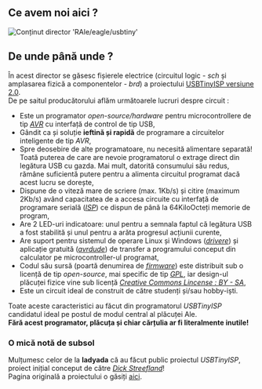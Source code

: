 ## Ce avem noi aici ? ##
![Conținut director 'RAle/eagle/usbtiny'](http://i45.tinypic.com/wtxi6r.png)

## De unde până unde ? ##
În acest director se găsesc fișierele electrice (circuitul logic - *sch* și amplasarea fizică a componentelor - *brd*) a proiectului [USBTinyISP versiune 2.0](http://www.ladyada.net/make/usbtinyisp/index.html).  
De pe saitul producătorului aflăm următoarele lucruri despre circuit :

* Este un programator *open-source/hardware* pentru microcontrollere de tip [*AVR*](http://en.wikipedia.org/wiki/Atmel_AVR) cu interfață de control de tip USB,
* Gândit ca și soluție **ieftină și rapidă** de programare a circuitelor inteligente de tip *AVR*,
* Spre deosebire de alte programatoare, nu necesită alimentare separată! Toată puterea de care are nevoie programatorul o extrage direct din legătura USB cu gazda. Mai mult, datorită consumului său redus, rămâne suficientă putere pentru a alimenta circuitul programat dacă acest lucru se dorește,
* Dispune de o viteză mare de scriere (max. 1Kb/s) și citire (maximum 2Kb/s) având capacitatea de a accesa circuite cu interfață de programare serială ([*ISP*](http://en.wikipedia.org/wiki/In-System_Programming)) ce dispun de până la 64KiloOcteți memorie de program,
* Are 2 LED-uri indicatoare: unul pentru a semnala faptul că legătura USB a fost stabilită și unul pentru a arăta progresul acțiunii curente,
* Are suport pentru sistemul de operare Linux și Windows ([*drivere*](http://en.wikipedia.org/wiki/Device_driver)) și aplicație gratuită ([*avrdude*](http://www.nongnu.org/avrdude/)) de transfer a programului conceput din calculator pe microcontroller-ul programat,
* Codul său sursă (poartă denumirea de [*firmware*](http://en.wikipedia.org/wiki/Firmware)) este distribuit sub o licență de tip *open-source*, mai specific de tip [*GPL*](http://www.gnu.org/copyleft/gpl.html), iar design-ul plăcuței fizice vine sub licență [*Creative Commons Lincense : BY - SA*](http://creativecommons.org/),
* Este un circuit ideal de construit de către studenți și/sau hobby-iști.

Toate aceste caracteristici au făcut din programatorul *USBTinyISP* candidatul ideal pe postul de modul central al plăcuței Ale.  
**Fără acest programator, plăcuța și chiar cărțulia ar fi literalmente inutile!** 

### O mică notă de subsol ###
Mulțumesc celor de la **ladyada** că au făcut public proiectul *USBTinyISP*, proiect inițial conceput de către [*Dick Streefland*](http://dicks.home.xs4all.nl/)!  
Pagina originală a proiectului o găsiți [aici](http://dicks.home.xs4all.nl/avr/usbtiny/).
